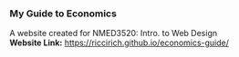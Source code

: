 ### My Guide to Economics ###
A website created for NMED3520: Intro. to Web Design  
**Website Link:** https://riccirich.github.io/economics-guide/  
